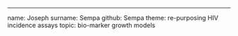 ---
name: Joseph
surname: Sempa
github: Sempa
theme: re-purposing HIV incidence assays
topic: bio-marker growth models
